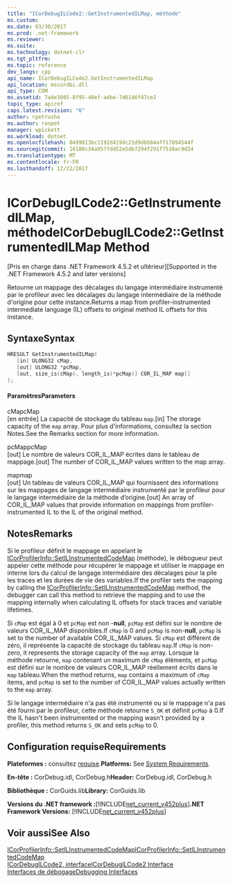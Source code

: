 ```yaml
---
title: "ICorDebugILCode2::GetInstrumentedILMap, méthode"
ms.custom: 
ms.date: 03/30/2017
ms.prod: .net-framework
ms.reviewer: 
ms.suite: 
ms.technology: dotnet-clr
ms.tgt_pltfrm: 
ms.topic: reference
dev_langs: cpp
api_name: ICorDebugILCode2.GetInstrumentedILMap
api_location: mscordbi.dll
api_type: COM
ms.assetid: 7a4e3085-8f95-40ef-a4be-7d6146f47ce2
topic_type: apiref
caps.latest.revision: "6"
author: rpetrusha
ms.author: ronpet
manager: wpickett
ms.workload: dotnet
ms.openlocfilehash: 0499813bc2192d419dc21d9dbb84aff17894544f
ms.sourcegitcommit: 16186c34a957fdd52e5db7294f291f7530ac9d24
ms.translationtype: MT
ms.contentlocale: fr-FR
ms.lasthandoff: 12/22/2017
---
```

# <a name="icordebugilcode2getinstrumentedilmap-method"></a><span data-ttu-id="84ff3-102">ICorDebugILCode2::GetInstrumentedILMap, méthode</span><span class="sxs-lookup"><span data-stu-id="84ff3-102">ICorDebugILCode2::GetInstrumentedILMap Method</span></span>
<span data-ttu-id="84ff3-103">[Pris en charge dans .NET Framework 4.5.2 et ultérieur]</span><span class="sxs-lookup"><span data-stu-id="84ff3-103">[Supported in the .NET Framework 4.5.2 and later versions]</span></span>  
  
 <span data-ttu-id="84ff3-104">Retourne un mappage des décalages du langage intermédiaire instrumenté par le profileur avec les décalages du langage intermédiaire de la méthode d'origine pour cette instance.</span><span class="sxs-lookup"><span data-stu-id="84ff3-104">Returns a map from profiler-instrumented intermediate language (IL) offsets to original method IL offsets for this instance.</span></span>  
  
## <a name="syntax"></a><span data-ttu-id="84ff3-105">Syntaxe</span><span class="sxs-lookup"><span data-stu-id="84ff3-105">Syntax</span></span>  
  
```cpp
HRESULT GetInstrumentedILMap(  
   [in] ULONG32 cMap,  
   [out] ULONG32 *pcMap,  
   [out, size_is(cMap), length_is(*pcMap)] COR_IL_MAP map[]  
);  
```  
  
#### <a name="parameters"></a><span data-ttu-id="84ff3-106">Paramètres</span><span class="sxs-lookup"><span data-stu-id="84ff3-106">Parameters</span></span>  
 <span data-ttu-id="84ff3-107">cMap</span><span class="sxs-lookup"><span data-stu-id="84ff3-107">cMap</span></span>  
 <span data-ttu-id="84ff3-108">[en entrée] La capacité de stockage du tableau `map`.</span><span class="sxs-lookup"><span data-stu-id="84ff3-108">[in] The storage capacity of the `map` array.</span></span> <span data-ttu-id="84ff3-109">Pour plus d'informations, consultez la section Notes.</span><span class="sxs-lookup"><span data-stu-id="84ff3-109">See the Remarks section for more information.</span></span>  
  
 <span data-ttu-id="84ff3-110">pcMap</span><span class="sxs-lookup"><span data-stu-id="84ff3-110">pcMap</span></span>  
 <span data-ttu-id="84ff3-111">[out] Le nombre de valeurs COR_IL_MAP écrites dans le tableau de mappage.</span><span class="sxs-lookup"><span data-stu-id="84ff3-111">[out] The number of COR_IL_MAP values written to the map array.</span></span>  
  
 <span data-ttu-id="84ff3-112">map</span><span class="sxs-lookup"><span data-stu-id="84ff3-112">map</span></span>  
 <span data-ttu-id="84ff3-113">[out] Un tableau de valeurs COR_IL_MAP qui fournissent des informations sur les mappages de langage intermédiaire instrumenté par le profileur pour le langage intermédiaire de la méthode d’origine.</span><span class="sxs-lookup"><span data-stu-id="84ff3-113">[out] An array of COR_IL_MAP values that provide information on mappings from profiler-instrumented IL to the IL of the original method.</span></span>  
  
## <a name="remarks"></a><span data-ttu-id="84ff3-114">Notes</span><span class="sxs-lookup"><span data-stu-id="84ff3-114">Remarks</span></span>  
 <span data-ttu-id="84ff3-115">Si le profileur définit le mappage en appelant le [ICorProfilerInfo::SetILInstrumentedCodeMap](../../../../docs/framework/unmanaged-api/profiling/icorprofilerinfo-setilinstrumentedcodemap-method.md) (méthode), le débogueur peut appeler cette méthode pour récupérer le mappage et utiliser le mappage en interne lors du calcul de langage intermédiaire des décalages pour la pile les traces et les durées de vie des variables.</span><span class="sxs-lookup"><span data-stu-id="84ff3-115">If the profiler sets the mapping by calling the [ICorProfilerInfo::SetILInstrumentedCodeMap](../../../../docs/framework/unmanaged-api/profiling/icorprofilerinfo-setilinstrumentedcodemap-method.md) method, the debugger can call this method to retrieve the mapping and to use the mapping internally when calculating IL offsets for stack traces and variable lifetimes.</span></span>  
  
 <span data-ttu-id="84ff3-116">Si `cMap` est égal à 0 et `pcMap` est non -**null**, `pcMap` est défini sur le nombre de valeurs COR_IL_MAP disponibles.</span><span class="sxs-lookup"><span data-stu-id="84ff3-116">If `cMap` is 0 and `pcMap` is non-**null**, `pcMap` is set to the number of available COR_IL_MAP values.</span></span> <span data-ttu-id="84ff3-117">Si `cMap` est différent de zéro, il représente la capacité de stockage du tableau `map`.</span><span class="sxs-lookup"><span data-stu-id="84ff3-117">If `cMap` is non-zero, it represents the storage capacity of the `map` array.</span></span> <span data-ttu-id="84ff3-118">Lorsque la méthode retourne, `map` contenant un maximum de `cMap` éléments, et `pcMap` est défini sur le nombre de valeurs COR_IL_MAP réellement écrits dans le `map` tableau.</span><span class="sxs-lookup"><span data-stu-id="84ff3-118">When the method returns, `map` contains a maximum of `cMap` items, and `pcMap` is set to the number of COR_IL_MAP values actually written to the `map` array.</span></span>  
  
 <span data-ttu-id="84ff3-119">Si le langage intermédiaire n'a pas été instrumenté ou si le mappage n'a pas été fourni par le profileur, cette méthode retourne `S_OK` et définit `pcMap` à 0.</span><span class="sxs-lookup"><span data-stu-id="84ff3-119">If the IL hasn't been instrumented or the mapping wasn't provided by a profiler, this method returns `S_OK` and sets `pcMap` to 0.</span></span>  
  
## <a name="requirements"></a><span data-ttu-id="84ff3-120">Configuration requise</span><span class="sxs-lookup"><span data-stu-id="84ff3-120">Requirements</span></span>  
 <span data-ttu-id="84ff3-121">**Plateformes :** consultez [requise](../../../../docs/framework/get-started/system-requirements.md).</span><span class="sxs-lookup"><span data-stu-id="84ff3-121">**Platforms:** See [System Requirements](../../../../docs/framework/get-started/system-requirements.md).</span></span>  
  
 <span data-ttu-id="84ff3-122">**En-tête :** CorDebug.idl, CorDebug.h</span><span class="sxs-lookup"><span data-stu-id="84ff3-122">**Header:** CorDebug.idl, CorDebug.h</span></span>  
  
 <span data-ttu-id="84ff3-123">**Bibliothèque :** CorGuids.lib</span><span class="sxs-lookup"><span data-stu-id="84ff3-123">**Library:** CorGuids.lib</span></span>  
  
 <span data-ttu-id="84ff3-124">**Versions du .NET framework :**[!INCLUDE[net_current_v452plus](../../../../includes/net-current-v452plus-md.md)]</span><span class="sxs-lookup"><span data-stu-id="84ff3-124">**.NET Framework Versions:** [!INCLUDE[net_current_v452plus](../../../../includes/net-current-v452plus-md.md)]</span></span>  
  
## <a name="see-also"></a><span data-ttu-id="84ff3-125">Voir aussi</span><span class="sxs-lookup"><span data-stu-id="84ff3-125">See Also</span></span>  
 [<span data-ttu-id="84ff3-126">ICorProfilerInfo::SetILInstrumentedCodeMap</span><span class="sxs-lookup"><span data-stu-id="84ff3-126">ICorProfilerInfo::SetILInstrumentedCodeMap</span></span>](../../../../docs/framework/unmanaged-api/profiling/icorprofilerinfo-setilinstrumentedcodemap-method.md)  
 [<span data-ttu-id="84ff3-127">ICorDebugILCode2, interface</span><span class="sxs-lookup"><span data-stu-id="84ff3-127">ICorDebugILCode2 Interface</span></span>](../../../../docs/framework/unmanaged-api/debugging/icordebugilcode2-interface.md)  
 [<span data-ttu-id="84ff3-128">Interfaces de débogage</span><span class="sxs-lookup"><span data-stu-id="84ff3-128">Debugging Interfaces</span></span>](../../../../docs/framework/unmanaged-api/debugging/debugging-interfaces.md)
